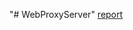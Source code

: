 "# WebProxyServer" 
<a href="https://github.com/adamlkl/WebProxyServer/blob/master/documentation/report/WebProxyServerDocumentation.pdf">report<a />
